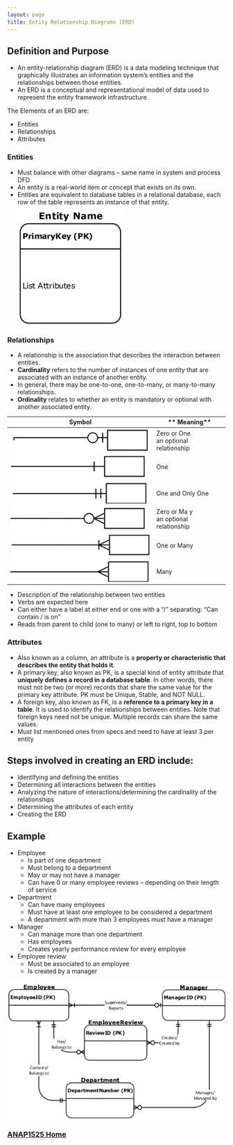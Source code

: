 ```yaml
---
layout: page
title: Entity Relationship Diagrams (ERD)
---
```


## Definition and Purpose
* An entity-relationship diagram (ERD) is a data modeling technique that graphically illustrates an information system’s entities and the relationships between those entities. 
* An ERD is a conceptual and representational model of data used to represent the entity framework infrastructure. 

The Elements of an ERD are:
* Entities
* Relationships
* Attributes

### Entities
* Must balance with other diagrams – same name in system and process DFD
* An entity is a real-world item or concept that exists on its own. 
* Entities are equivalent to database tables in a relational database, each row of the table represents an instance of that entity.<br>
![entity](files/entity.png)

### Relationships
* A relationship is the association that describes the interaction between entities. 
* **Cardinality** refers to the number of instances of one entity that are associated with an instance of another entity. 
* In general, there may be one-to-one, one-to-many, or many-to-many relationships. 
* **Ordinality** relates to whether an entity is mandatory or optional with another associated entity.

**Symbol** | ** Meaning**
-----------|-------------
![zero-to-one](files/zero-to-one.png) | Zero or One<br>an optional relationship
![one](files/one.png) | One
![one-only-one](files/one-only-one.png) | One and Only One
![zero-or-many](files/zero-or-many.png) | Zero or Ma y<br>an optional relationship
![one-or-many](files/one-or-many.png) | One or Many
![many](files/many.png) | Many

* Description of the relationship between two entities
* Verbs are expected here
* Can either have a label at either end or one with a “/” separating: “Can contain / is on”
* Reads from parent to child (one to many) or left to right, top to bottom

### Attributes
* Also known as a column, an attribute is a **property or characteristic that describes the entity that holds it**. 
* A primary key, also known as PK, is a special kind of entity attribute that **uniquely defines a record in a database table**. In other words, there must not be two (or more) records that share the same value for the primary key attribute.
PK must be Unique, Stable, and NOT NULL.
* A foreign key, also known as FK, is a **reference to a primary key in a table**. It is used to identify the relationships between entities. Note that foreign keys need not be unique. Multiple records can share the same values.
* Must list mentioned ones from specs and need to have at least 3 per entity

## Steps involved in creating an ERD include:
* Identifying and defining the entities
* Determining all interactions between the entities
* Analyzing the nature of interactions/determining the cardinality of the relationships
* Determining the attributes of each entity
* Creating the ERD

## Example
* Employee
  * Is part of one department
  * Must belong to a department
  * May or may not have a manager
  * Can have 0 or many employee reviews – depending on their length of service
* Department
  * Can have many employees
  * Must have at least one employee to be considered a department
  * A department with more than 3 employees must have a manager
* Manager
  * Can manage more than one department
  * Has employees
  * Creates yearly performance review for every employee
* Employee review
  * Must be associated to an employee
  * Is created by a manager

![erd-sample](files/erd-sample.png)

### [ANAP1525 Home](../)
